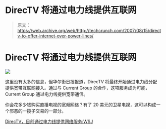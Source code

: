 # DirecTV 将通过电力线提供互联网 

> 原文：<https://web.archive.org/web/http://techcrunch.com/2007/08/15/directv-to-offer-internet-over-power-lines/>

# DirecTV 将通过电力线提供互联网

![](img/1e492e7c37215e7dbc836f71e82e69fd.png)

这里没有太多的信息，但华尔街日报报道，DirecTV 将最终开始通过电力线分配提供宽带互联网接入。通过与 Current Group 的合作，这项服务成为可能，Current Group 通过电力线提供宽带通信。

你会花多少钱购买直播电视的宽频网络？有了 20 美元的卫星电视，这可以构成一个邪恶的一揽子交易的一部分。

[DirecTV，目前通过电力线提供网络服务:WSJ](https://web.archive.org/web/20201020054705/http://www.marketwatch.com/news/story/directv-current-offer-net-service/story.aspx?guid=%7B1811792F%2DC898%2D44F7%2D9EED%2D82B9AA17C285%7D&siteid=rss)